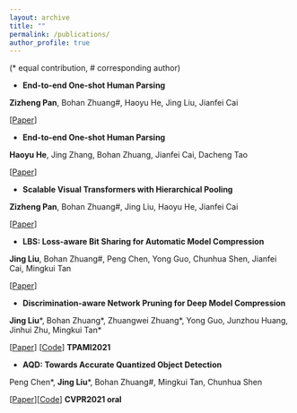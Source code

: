 ```yaml
---
layout: archive
title: ""
permalink: /publications/
author_profile: true
---
```


(\* equal contribution, \# corresponding author)

- **End-to-end One-shot Human Parsing**

**Zizheng Pan**, Bohan Zhuang\#, Haoyu He, Jing Liu, Jianfei Cai

[[Paper](https://arxiv.org/abs/)]


- **End-to-end One-shot Human Parsing**

**Haoyu He**, Jing Zhang, Bohan Zhuang, Jianfei Cai, Dacheng Tao

[[Paper](https://arxiv.org/abs/2105.01241)]


- **Scalable Visual Transformers with Hierarchical Pooling**

**Zizheng Pan**, Bohan Zhuang\#, Jing Liu, Haoyu He, Jianfei Cai

[[Paper](https://arxiv.org/abs/2103.10619)]


- **LBS: Loss-aware Bit Sharing for Automatic Model Compression**

**Jing Liu**, Bohan Zhuang\#, Peng Chen, Yong Guo, Chunhua Shen, Jianfei Cai, Mingkui Tan

[[Paper](https://arxiv.org/abs/2101.04935)]


- **Discrimination-aware Network Pruning for Deep Model Compression**

**Jing Liu**\*, Bohan Zhuang\*, Zhuangwei Zhuang\*, Yong Guo, Junzhou Huang, Jinhui Zhu, Mingkui Tan\*

[[Paper](https://ieeexplore.ieee.org/document/9384353)] [[Code](https://github.com/SCUT-AILab/DCP)] **TPAMI2021**


- **AQD: Towards Accurate Quantized Object Detection**

Peng Chen\*, **Jing Liu**\*, Bohan Zhuang\#, Mingkui Tan, Chunhua Shen

[[Paper](https://arxiv.org/abs/2007.06919)][[Code](https://github.com/bohanzhuang/model-quantization)]  **CVPR2021 oral**






